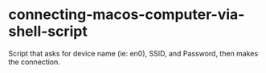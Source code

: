 # connecting-macos-computer-via-shell-script
Script that asks for device name (ie: en0), SSID, and Password, then makes the connection. 
